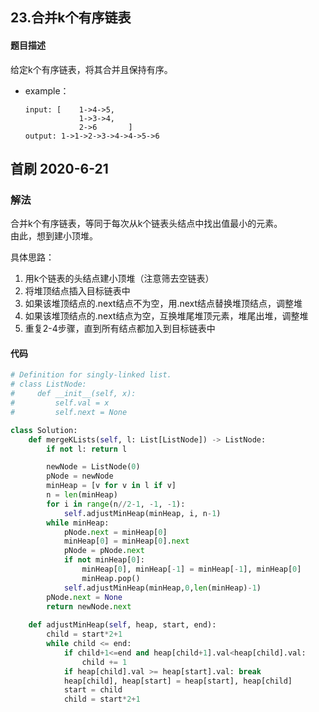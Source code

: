 ## 23.合并k个有序链表
#### 题目描述
给定k个有序链表，将其合并且保持有序。  
- example：
    ```
    input: [    1->4->5,
                1->3->4,
                2->6       ]
    output: 1->1->2->3->4->4->5->6
    ```

## 首刷 2020-6-21
### 解法
合并k个有序链表，等同于每次从k个链表头结点中找出值最小的元素。  
由此，想到建小顶堆。  

具体思路：
1. 用k个链表的头结点建小顶堆（注意筛去空链表）
2. 将堆顶结点插入目标链表中
3. 如果该堆顶结点的.next结点不为空，用.next结点替换堆顶结点，调整堆
4. 如果该堆顶结点的.next结点为空，互换堆尾堆顶元素，堆尾出堆，调整堆
5. 重复2-4步骤，直到所有结点都加入到目标链表中

#### 代码
```python
# Definition for singly-linked list.
# class ListNode:
#     def __init__(self, x):
#         self.val = x
#         self.next = None

class Solution:
    def mergeKLists(self, l: List[ListNode]) -> ListNode:
        if not l: return l

        newNode = ListNode(0)
        pNode = newNode
        minHeap = [v for v in l if v]
        n = len(minHeap)
        for i in range(n//2-1, -1, -1):
            self.adjustMinHeap(minHeap, i, n-1)
        while minHeap:
            pNode.next = minHeap[0]
            minHeap[0] = minHeap[0].next
            pNode = pNode.next
            if not minHeap[0]:
                minHeap[0], minHeap[-1] = minHeap[-1], minHeap[0]
                minHeap.pop()
            self.adjustMinHeap(minHeap,0,len(minHeap)-1)
        pNode.next = None
        return newNode.next
    
    def adjustMinHeap(self, heap, start, end):
        child = start*2+1
        while child <= end:
            if child+1<=end and heap[child+1].val<heap[child].val:
                child += 1
            if heap[child].val >= heap[start].val: break
            heap[child], heap[start] = heap[start], heap[child]
            start = child
            child = start*2+1
```